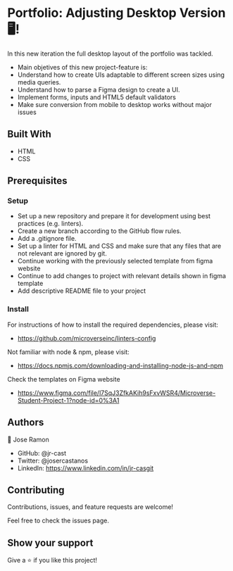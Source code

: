 # Portfolio: Adjusting Desktop Version 🖥️!

In this new iteration the full desktop layout of the portfolio was tackled.

* Main objetives of this new project-feature is:
* Understand how to create UIs adaptable to different screen sizes using media queries.
* Understand how to parse a Figma design to create a UI.
* Implement forms, inputs and HTML5 default validators
* Make sure conversion from mobile to desktop works without major issues


## Built With
* HTML
* CSS

## Prerequisites

### Setup

* Set up a new repository and prepare it for development using best practices (e.g. linters).
* Create a new branch according to the GitHub flow rules.
* Add a .gitignore file.
* Set up a linter for HTML and CSS and make sure that any files that are not relevant are ignored by git.
* Continue working with the previously selected template from figma website
* Continue to add changes to project with relevant details shown in figma template
* Add descriptive README file to your project

### Install

For instructions of how to install the required dependencies, please visit:

* https://github.com/microverseinc/linters-config

Not familiar with node & npm, please visit:

* https://docs.npmjs.com/downloading-and-installing-node-js-and-npm

Check the templates on Figma website

* https://www.figma.com/file/l7SqJ3ZfkAKih9sFxvWSR4/Microverse-Student-Project-1?node-id=0%3A1

## Authors

:bust_in_silhouette: Jose Ramon

* GitHub: @jr-cast
* Twitter: @josercastanos
* LinkedIn: https://www.linkedin.com/in/jr-casgit 

## Contributing

Contributions, issues, and feature requests are welcome!

Feel free to check the issues page.

## Show your support

Give a :star: if you like this project!



